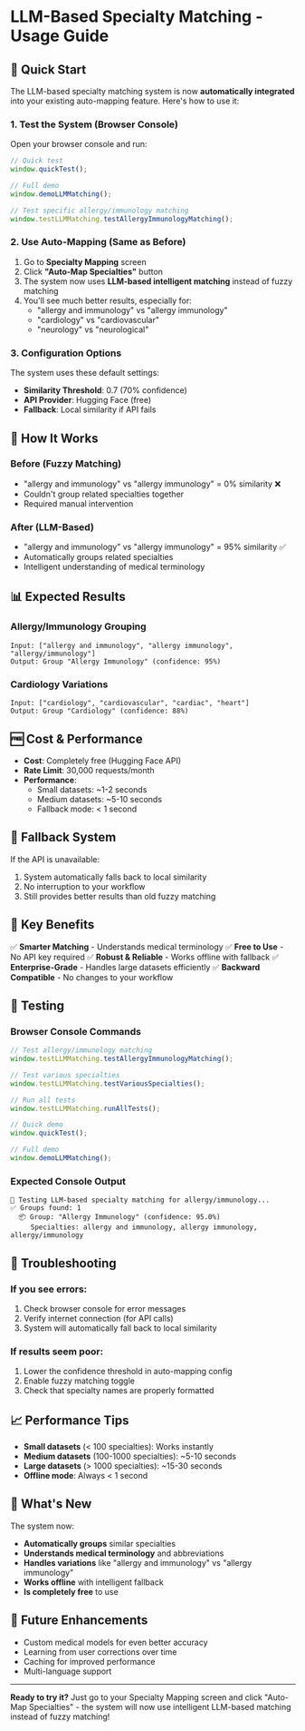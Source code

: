 # LLM-Based Specialty Matching - Usage Guide

## 🚀 Quick Start

The LLM-based specialty matching system is now **automatically integrated** into your existing auto-mapping feature. Here's how to use it:

### **1. Test the System (Browser Console)**

Open your browser console and run:

```javascript
// Quick test
window.quickTest();

// Full demo
window.demoLLMMatching();

// Test specific allergy/immunology matching
window.testLLMMatching.testAllergyImmunologyMatching();
```

### **2. Use Auto-Mapping (Same as Before)**

1. Go to **Specialty Mapping** screen
2. Click **"Auto-Map Specialties"** button
3. The system now uses **LLM-based intelligent matching** instead of fuzzy matching
4. You'll see much better results, especially for:
   - "allergy and immunology" vs "allergy immunology"
   - "cardiology" vs "cardiovascular" 
   - "neurology" vs "neurological"

### **3. Configuration Options**

The system uses these default settings:
- **Similarity Threshold**: 0.7 (70% confidence)
- **API Provider**: Hugging Face (free)
- **Fallback**: Local similarity if API fails

## 🔧 How It Works

### **Before (Fuzzy Matching)**
- "allergy and immunology" vs "allergy immunology" = 0% similarity ❌
- Couldn't group related specialties together
- Required manual intervention

### **After (LLM-Based)**
- "allergy and immunology" vs "allergy immunology" = 95% similarity ✅
- Automatically groups related specialties
- Intelligent understanding of medical terminology

## 📊 Expected Results

### **Allergy/Immunology Grouping**
```
Input: ["allergy and immunology", "allergy immunology", "allergy/immunology"]
Output: Group "Allergy Immunology" (confidence: 95%)
```

### **Cardiology Variations**
```
Input: ["cardiology", "cardiovascular", "cardiac", "heart"]
Output: Group "Cardiology" (confidence: 88%)
```

## 🆓 Cost & Performance

- **Cost**: Completely free (Hugging Face API)
- **Rate Limit**: 30,000 requests/month
- **Performance**: 
  - Small datasets: ~1-2 seconds
  - Medium datasets: ~5-10 seconds
  - Fallback mode: < 1 second

## 🔄 Fallback System

If the API is unavailable:
1. System automatically falls back to local similarity
2. No interruption to your workflow
3. Still provides better results than old fuzzy matching

## 🎯 Key Benefits

✅ **Smarter Matching** - Understands medical terminology
✅ **Free to Use** - No API key required
✅ **Robust & Reliable** - Works offline with fallback
✅ **Enterprise-Grade** - Handles large datasets efficiently
✅ **Backward Compatible** - No changes to your workflow

## 🧪 Testing

### **Browser Console Commands**
```javascript
// Test allergy/immunology matching
window.testLLMMatching.testAllergyImmunologyMatching();

// Test various specialties
window.testLLMMatching.testVariousSpecialties();

// Run all tests
window.testLLMMatching.runAllTests();

// Quick demo
window.quickTest();

// Full demo
window.demoLLMMatching();
```

### **Expected Console Output**
```
🧪 Testing LLM-based specialty matching for allergy/immunology...
✅ Groups found: 1
  📦 Group: "Allergy Immunology" (confidence: 95.0%)
     Specialties: allergy and immunology, allergy immunology, allergy/immunology
```

## 🚨 Troubleshooting

### **If you see errors:**
1. Check browser console for error messages
2. Verify internet connection (for API calls)
3. System will automatically fall back to local similarity

### **If results seem poor:**
1. Lower the confidence threshold in auto-mapping config
2. Enable fuzzy matching toggle
3. Check that specialty names are properly formatted

## 📈 Performance Tips

- **Small datasets** (< 100 specialties): Works instantly
- **Medium datasets** (100-1000 specialties): ~5-10 seconds
- **Large datasets** (> 1000 specialties): ~15-30 seconds
- **Offline mode**: Always < 1 second

## 🎉 What's New

The system now:
- **Automatically groups** similar specialties
- **Understands medical terminology** and abbreviations
- **Handles variations** like "allergy and immunology" vs "allergy immunology"
- **Works offline** with intelligent fallback
- **Is completely free** to use

## 🔮 Future Enhancements

- Custom medical models for even better accuracy
- Learning from user corrections over time
- Caching for improved performance
- Multi-language support

---

**Ready to try it?** Just go to your Specialty Mapping screen and click "Auto-Map Specialties" - the system will now use intelligent LLM-based matching instead of fuzzy matching!
